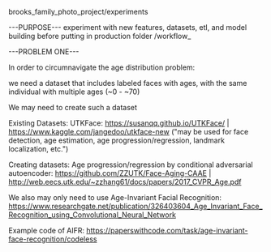 brooks_family_photo_project/experiments

---PURPOSE---
experiment with new features, datasets, etl, and model building before putting in production folder /workflow_

---PROBLEM ONE---

In order to circumnavigate the age distribution problem:

we need a dataset that includes labeled faces with ages, with the same individual with multiple ages (~0 - ~70)

We may need to create such a dataset

Existing Datasets:
UTKFace: https://susanqq.github.io/UTKFace/ | https://www.kaggle.com/jangedoo/utkface-new ("may be used for face detection, age estimation, age progression/regression, landmark localization, etc.")

Creating datasets:
Age progression/regression by conditional adversarial autoencoder: https://github.com/ZZUTK/Face-Aging-CAAE | http://web.eecs.utk.edu/~zzhang61/docs/papers/2017_CVPR_Age.pdf


We also may only need to use Age-Invariant Facial Recognition:
https://www.researchgate.net/publication/326403604_Age_Invariant_Face_Recognition_using_Convolutional_Neural_Network

Example code of AIFR:
https://paperswithcode.com/task/age-invariant-face-recognition/codeless